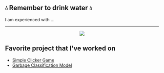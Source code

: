 ## 💧 Remember to drink water 💧

I am experienced with ...
<hr>
<p align="center">
  <a href="https://skillicons.dev">
    <img src="https://skillicons.dev/icons?i=github,html,css,js,bootstrap,laravel,python,tensorflow,java,cpp" />
  </a>
</p>

## Favorite project that I've worked on
<ul>
  <li><a href="https://github.com/Az140304/simple-clicker-game">Simple Clicker Game</a></li>
  <li><a href="https://github.com/BangkitTeam/MachineLearning/blob/main/fikri.ipynb">Garbage Classification Model</a></li>
</ul>

